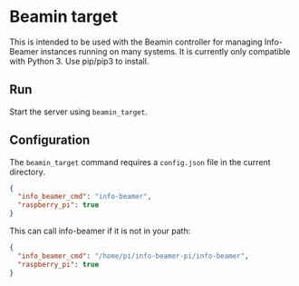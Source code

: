 # Beamin target

This is intended to be used with the Beamin controller for managing Info-Beamer instances running on many systems.  It is currently only compatible with Python 3.  Use pip/pip3 to install.

## Run

Start the server using `beamin_target`.

## Configuration

The `beamin_target` command requires a `config.json` file in the current directory.

```json
{
  "info_beamer_cmd": "info-beamer",
  "raspberry_pi": true
}
```

This can call info-beamer if it is not in your path:

```json
{
  "info_beamer_cmd": "/home/pi/info-beamer-pi/info-beamer",
  "raspberry_pi": true
}
```
